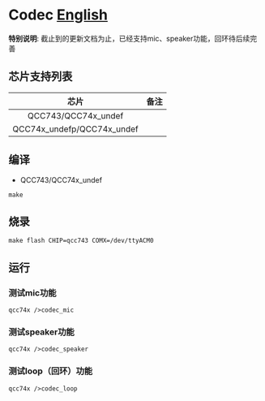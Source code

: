 # Codec [English](README.md)

**特别说明**: 截止到的更新文档为止，已经支持mic、speaker功能，回环待后续完善

## 芯片支持列表

|      芯片        | 备注    |
|:----------------:|:------:|
|QCC743/QCC74x_undef       |        |
|QCC74x_undefp/QCC74x_undef      |        |

## 编译

- QCC743/QCC74x_undef

```
make
```

## 烧录

```
make flash CHIP=qcc743 COMX=/dev/ttyACM0
```

## 运行

### 测试mic功能

```
qcc74x />codec_mic
```

### 测试speaker功能

```
qcc74x />codec_speaker
```

### 测试loop（回环）功能

```
qcc74x />codec_loop
```
